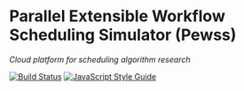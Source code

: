 # Parallel Extensible Workflow Scheduling Simulator (Pewss)
*Cloud platform for scheduling algorithm research*

[![Build Status](https://travis-ci.org/darg20127/Pewss.svg?branch=master)](https://travis-ci.org/darg20127/Pewss)
[![JavaScript Style Guide](https://img.shields.io/badge/code_style-standard-brightgreen.svg)](https://standardjs.com)

 
